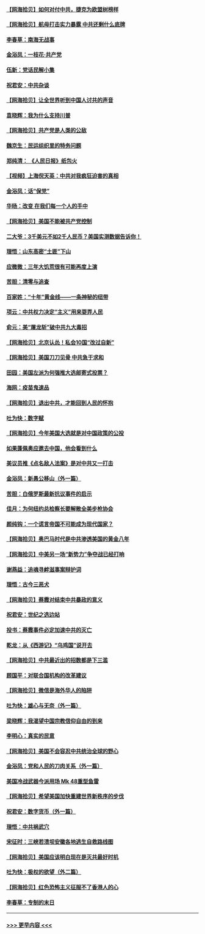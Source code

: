 #### [【网海拾贝】如何对付中共，捷克为欧盟树榜样](../pages/nsc993/n12374209.md?t=09030551) 
#### [【网海拾贝】航母打击实力暴露 中共还剩什么底牌](../pages/nsc993/n12371825.md?t=09030551) 
#### [李春草：南海无战事](../pages/nsc993/n12371159.md?t=09030551) 
#### [金浴凤：一枝花·共产党](../pages/nsc993/n12368757.md?t=09030551) 
#### [伍新：党话民解小集](../pages/nsc993/n12366907.md?t=09030551) 
#### [祝君安：中共杂谈](../pages/nsc993/n12366076.md?t=09030551) 
#### [【网海拾贝】让全世界听到中国人讨共的声音](../pages/nsc993/n12365569.md?t=09030551) 
#### [袁晓辉：我为什么支持川普](../pages/nsc993/n12362670.md?t=09030551) 
#### [【网海拾贝】共产党是人类的公敌](../pages/nsc993/n12363182.md?t=09030551) 
#### [魏京生：民运组织里的特务问题](../pages/nsc993/n12363010.md?t=09030551) 
#### [郑纯清： 《人民日报》纸包火](../pages/nsc993/n12362706.md?t=09030551) 
#### [【视频】上海倪天英：中共对我疯狂迫害的真相](../pages/nsc993/n12356341.md?t=09030551) 
#### [金浴凤：话“保党”](../pages/nsc993/n12361867.md?t=09030551) 
#### [华旸：改变 在我们每一个人的手中](../pages/nsc993/n12361774.md?t=09030551) 
#### [【网海拾贝】美国不能被共产党控制](../pages/nsc993/n12360271.md?t=09030551) 
#### [二大爷：3千美元不如2千人民币？美国实测数据告诉你！](../pages/nsc993/n12358563.md?t=09030551) 
#### [理悟：山东高密“土匪”下山](../pages/nsc993/n12358535.md?t=09030551) 
#### [应微微：三年大饥荒很有可能再度上演](../pages/nsc993/n12358523.md?t=09030551) 
#### [苦胆：清零与追查](../pages/nsc993/n12358501.md?t=09030551) 
#### [百家姓：“十年”黄金线——一条神秘的纽带](../pages/nsc993/n12358319.md?t=09030551) 
#### [项云：中共权力决定“主义”用来耍弄人民](../pages/nsc993/n12358172.md?t=09030551) 
#### [俞元：美“屠龙斩”破中共九大毒招](../pages/nsc993/n12357822.md?t=09030551) 
#### [【网海拾贝】北京认怂！私会10国“改过自新”](../pages/nsc993/n12357784.md?t=09030551) 
#### [【网海拾贝】美国刀刀见骨 中共急于求和](../pages/nsc993/n12355511.md?t=09030551) 
#### [田园：美国左派为何强推大选邮寄式投票？](../pages/nsc993/n12352963.md?t=09030551) 
#### [海网：疫苗鬼速品](../pages/nsc993/n12354438.md?t=09030551) 
#### [【网海拾贝】退出中共，才能回到人民的怀抱](../pages/nsc993/n12352634.md?t=09030551) 
#### [吐为快：数字赋](../pages/nsc993/n12352317.md?t=09030551) 
#### [【网海拾贝】今年美国大选就是对中国政策的公投](../pages/nsc993/n12350973.md?t=09030551) 
#### [如果蓬佩奥应邀去中国，他会看到什么](../pages/nsc993/n12350945.md?t=09030551) 
#### [美议员推《点名敌人法案》是对中共又一打击](../pages/nsc993/n12350765.md?t=09030551) 
#### [金浴凤：新愚公移山（外一篇）](../pages/nsc993/n12350253.md?t=09030551) 
#### [苦胆：白俄罗斯最新抗议事件的启示](../pages/nsc993/n12349989.md?t=09030551) 
#### [佳月：为何纽约总检察长要解散全美步枪协会](../pages/nsc993/n12349939.md?t=09030551) 
#### [颜纯钩：一个谎言帝国不可能成为现代国家？](../pages/nsc993/n12349898.md?t=09030551) 
#### [【网海拾贝】奥巴马时代是中共渗透美国的黄金八年](../pages/nsc993/n12349284.md?t=09030551) 
#### [【网海拾贝】中美另一场“新势力”争夺战已经打响](../pages/nsc993/n12346998.md?t=09030551) 
#### [谢燕益：追魂寻衅滋事案辩护词](../pages/nsc993/n12346892.md?t=09030551) 
#### [理悟：古今三恶犬](../pages/nsc993/n12345190.md?t=09030551) 
#### [【网海拾贝】蔡霞对结束中共暴政的意义](../pages/nsc993/n12344263.md?t=09030551) 
#### [祝君安：世纪之选边站](../pages/nsc993/n12342382.md?t=09030551) 
#### [投书：蔡霞事件必定加速中共的灭亡](../pages/nsc993/n12341881.md?t=09030551) 
#### [乾龙：从《西游记》“乌鸡国”说开去](../pages/nsc993/n12341690.md?t=09030551) 
#### [【网海拾贝】中共最近出的招数都是下三滥](../pages/nsc993/n12341593.md?t=09030551) 
#### [顾国平：对联合国机构的改革建议](../pages/nsc993/n12339928.md?t=09030551) 
#### [【网海拾贝】微信是海外华人的陷阱](../pages/nsc993/n12338868.md?t=09030551) 
#### [吐为快：雄心与无奈（外一篇）](../pages/nsc993/n12338132.md?t=09030551) 
#### [梁晓辉：我渴望中国宗教信仰自由的到来](../pages/nsc993/n12336657.md?t=09030551) 
#### [李明心：真实的民意](../pages/nsc993/n12336089.md?t=09030551) 
#### [【网海拾贝】美国不会容忍中共统治全球的野心](../pages/nsc993/n12336063.md?t=09030551) 
#### [金浴凤：党和人民的刀肉关系（外一篇）](../pages/nsc993/n12335834.md?t=09030551) 
#### [美国冷战武器今派用场 Mk 48重型鱼雷](../pages/nsc993/n12335354.md?t=09030551) 
#### [【网海拾贝】希望美国加快重建世界新秩序的步伐](../pages/nsc993/n12334224.md?t=09030551) 
#### [祝君安：数字货币（外一篇）](../pages/nsc993/n12334186.md?t=09030551) 
#### [理悟：中共祸武穴](../pages/nsc993/n12333962.md?t=09030551) 
#### [宋征时：三峡若溃坝安徽各地逃生自救路线图](../pages/nsc993/n12332450.md?t=09030551) 
#### [【网海拾贝】美国应该明白现在是灭共最好时机](../pages/nsc993/n12332313.md?t=09030551) 
#### [吐为快：极权的欲望（外二篇）](../pages/nsc993/n12332089.md?t=09030551) 
#### [【网海拾贝】红色恐怖主义征服不了香港人的心](../pages/nsc993/n12329296.md?t=09030551) 
#### [李春草：专制的末日](../pages/nsc993/n12329079.md?t=09030551) 

----
#### [ >>> 更早内容 <<< ](../indexes/nsc993-earlier.md)
